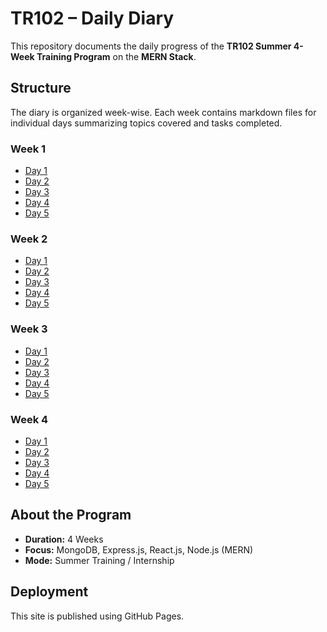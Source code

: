 # TR102 – Daily Diary

This repository documents the daily progress of the **TR102 Summer 4-Week Training Program** on the **MERN Stack**.

## Structure

The diary is organized week-wise. Each week contains markdown files for individual days summarizing topics covered and tasks completed.

### Week 1
- [Day 1](./week-1/day-1.md)
- [Day 2](./week-1/day-2.md)
- [Day 3](./week-1/day-3.md)
- [Day 4](./week-1/day-4.md)
- [Day 5](./week-1/day-5.md)

### Week 2
- [Day 1](./week-2/day-1.md)
- [Day 2](./week-2/day-2.md)
- [Day 3](./week-2/day-3.md)
- [Day 4](./week-2/day-4.md)
- [Day 5](./week-2/day-5.md)

### Week 3
- [Day 1](./week-3/day-1.md)
- [Day 2](./week-3/day-2.md)
- [Day 3](./week-3/day-3.md)
- [Day 4](./week-3/day-4.md)
- [Day 5](./week-3/day-5.md)

### Week 4
- [Day 1](./week-4/day-1.md)
- [Day 2](./week-4/day-2.md)
- [Day 3](./week-4/day-3.md)
- [Day 4](./week-4/day-4.md)
- [Day 5](./week-4/day-5.md)

## About the Program

- **Duration:** 4 Weeks  
- **Focus:** MongoDB, Express.js, React.js, Node.js (MERN)  
- **Mode:** Summer Training / Internship

## Deployment

This site is published using GitHub Pages.
